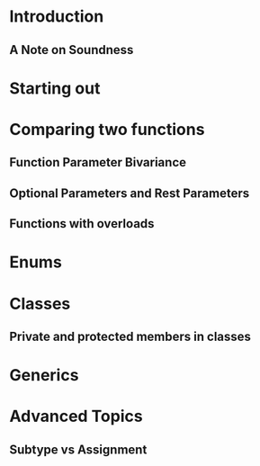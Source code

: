 # Introduction
## A Note on Soundness
# Starting out
# Comparing two functions
## Function Parameter Bivariance
## Optional Parameters and Rest Parameters
## Functions with overloads
# Enums
# Classes
## Private and protected members in classes
# Generics
# Advanced Topics
## Subtype vs Assignment